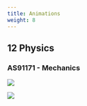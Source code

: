 ```yaml
---
title: Animations
weight: 8
---
```


## 12 Physics

### AS91171 - Mechanics

![](/animations/AS91171/2D-Momentum.gif)

![](/animations/AS91171/Batsman.gif)